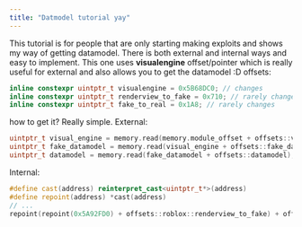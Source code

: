 ```yaml
---
title: "Datmodel tutorial yay"
---
```

This tutorial is for people that are only starting making exploits and shows my way of getting datamodel. There is both external and internal ways and easy to implement. This one uses **visualengine** offset/pointer which is really useful for external and also allows you to get the datamodel :D
offsets:
```c++
inline constexpr uintptr_t visualengine = 0x5B68DC0; // changes
inline constexpr uintptr_t renderview_to_fake = 0x710; // rarely changes
inline constexpr uintptr_t fake_to_real = 0x1A8; // rarely changes
```
how to get it? Really simple.
External:
```c++
uintptr_t visual_engine = memory.read(memory.module_offset + offsets::visual_engine); // module_offset is mem::find_image() for antagonist pasters
uintptr_t fake_datamodel = memory.read(visual_engine + offsets::fake_datamodel);
uintptr_t datamodel = memory.read(fake_datamodel + offsets::datamodel); // tada
```
Internal:
```c++
#define cast(address) reinterpret_cast<uintptr_t*>(address)
#define repoint(address) *cast(address)
// ...
repoint(repoint(0x5A92FD0) + offsets::roblox::renderview_to_fake) + offsets::roblox::fake_to_real;
```
